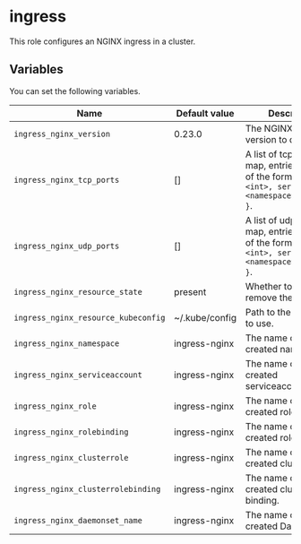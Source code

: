 # ingress

This role configures an NGINX ingress in a cluster.

## Variables

You can set the following variables.

|Name|Default value|Description|
|----|-------------|-----------|
|`ingress_nginx_version`|0.23.0|The NGINX ingress version to deploy.|
|`ingress_nginx_tcp_ports`|[]|A list of tcp ports to map, entries must be of the form `{ port: <int>, service: <namespace>/<service> }`.
|`ingress_nginx_udp_ports`|[]|A list of udp ports to map, entries must be of the form `{ port: <int>, service: <namespace>/<service> }`.
|`ingress_nginx_resource_state`|present|Whether to deploy or remove the resources.|
|`ingress_nginx_resource_kubeconfig`|~/.kube/config|Path to the kubeconfig to use.|
|`ingress_nginx_namespace`|ingress-nginx|The name of the created namespace.|
|`ingress_nginx_serviceaccount`|ingress-nginx|The name of the created serviceaccount.|
|`ingress_nginx_role`|ingress-nginx|The name of the created role.|
|`ingress_nginx_rolebinding`|ingress-nginx|The name of the created role binding.|
|`ingress_nginx_clusterrole`|ingress-nginx|The name of the created cluster role.|
|`ingress_nginx_clusterrolebinding`|ingress-nginx|The name of the created cluster role binding.|
|`ingress_nginx_daemonset_name`|ingress-nginx|The name of the created DaemonSet.|
